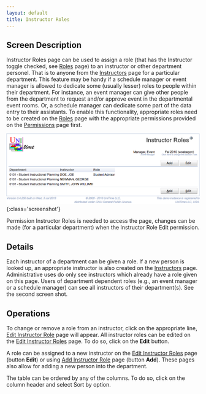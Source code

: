```yaml
---
layout: default
title: Instructor Roles
---
```



## Screen Description

Instructor Roles page can be used to assign a role (that has the Instructor toggle checked, see [Roles](roles) page) to an instructor or other department personel. That is to anyone from the [Instructors](instructors) page for a particular department. This feature may be handy if a schedule manager or event manager is allowed to dedicate some (usually lesser) roles to people within their department. For instance, an event manager can give other people from the department to request and/or approve event in the departmental event rooms. Or, a schedule manager can dedicate some part of the data entry to their assistants. To enable this functionality, appropriate roles need to be created on the [Roles](roles) page with the appropriate permissions provided on the [Permissions](permissions) page first.

![Instructor Roles](images/instructor-roles-2.png){:class='screenshot'}

Permission Instructor Roles is needed to access the page, changes can be made (for a particular department) when the Instructor Role Edit permission.

## Details

Each instructor of a department can be given a role. If a new person is looked up, an appropriate instructor is also created on the [Instructors](instructors) page. Administrative uses do only see instructors which already have a role given on this page. Users of department dependent roles (e.g., an event manager or a schedule manager) can see all instructors of their department(s). See the second screen shot.

## Operations

To change or remove a role from an instructor, click on the appropriate line, [Edit Instructor Role](edit-instructor-role) page will appear. All instructor roles can be edited on the [Edit Instructor Roles](edit-instructor-roles) page. To do so, click on the **Edit** button.

A role can be assigned to a new instructor on the [Edit Instructor Roles](edit-instructor-roles) page (button **Edit**) or using [Add Instructor Role](add-instructor-role) page (button **Add**). These pages also allow for adding a new person into the department.

The table can be ordered by any of the columns. To do so, click on the column header and select Sort by <column name> option.
